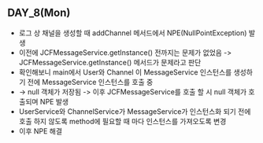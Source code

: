 ## DAY_8(Mon)

- 로그 상 채널을 생성할 때 addChannel 메서드에서 NPE(NullPointException) 발생
- 이전에 JCFMessageService.getInstance() 전까지는 문제가 없었음 -> JCFMessageService.getInstance() 메서드가 문제라고 판단
- 확인해보니 main에서 User와 Channel 이 MessageService 인스턴스를 생성하기 전에 MessageService 인스턴스를 호출 중
- -> null 객체가 저장됨 -> 이후 JCFMessageService를 호출 할 시 null 객체가 호출되며 NPE 발생
- UserService와 ChannelService가 MessageService가 인스턴스화 되기 전에 호출 하지 않도록 method에 필요할 때 마다 인스턴스를 가져오도록 변경
- 이후 NPE 해결

